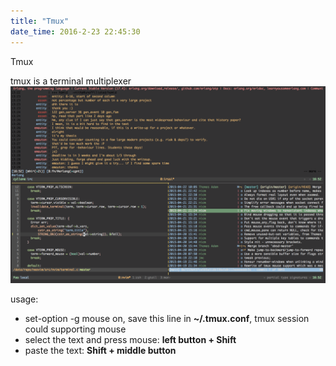 ```yaml
---
title: "Tmux"
date_time: 2016-2-23 22:45:30
---
```


Tmux

tmux is a terminal multiplexer
![tmux](/imgs/ss-tmux4.png)

usage:

- set-option -g mouse on, save this line in __~/.tmux.conf__, tmux session could supporting mouse
- select the text and press mouse: **left button + Shift**
- paste the text: **Shift + middle button**

